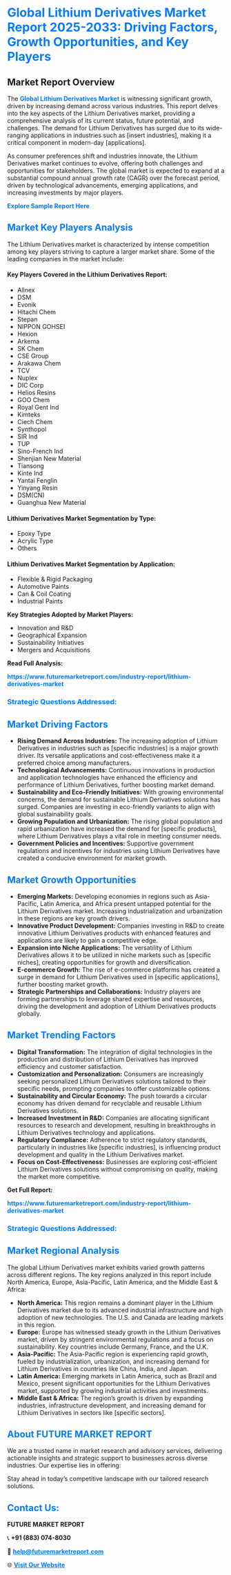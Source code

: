 <h1 style="color: #007BFF;">Global Lithium Derivatives Market Report 2025-2033: Driving Factors, Growth Opportunities, and Key Players</h1>

<section id="overview">
<h2>Market Report Overview</h2>
<p>The <a href="https://www.futuremarketreport.com/industry-report/lithium-derivatives-market" style="color: #007BFF; text-decoration: none;"><strong>Global Lithium Derivatives Market</strong></a> is witnessing significant growth, driven by increasing demand across various industries. This report delves into the key aspects of the Lithium Derivatives market, providing a comprehensive analysis of its current status, future potential, and challenges. The demand for Lithium Derivatives has surged due to its wide-ranging applications in industries such as [insert industries], making it a critical component in modern-day [applications].</p>
<p>As consumer preferences shift and industries innovate, the Lithium Derivatives market continues to evolve, offering both challenges and opportunities for stakeholders. The global market is expected to expand at a substantial compound annual growth rate (CAGR) over the forecast period, driven by technological advancements, emerging applications, and increasing investments by major players.</p>
</section>

<section id="overview">
<p><a href="https://www.futuremarketreport.com/request-sample/reportId=37011" style="color: #007BFF; text-decoration: none;"><strong>Explore Sample Report Here</strong></a></p>
</section>

<section id="key-players">
<h2 style="color: #007BFF;">Market Key Players Analysis</h2>
<p>The Lithium Derivatives market is characterized by intense competition among key players striving to capture a larger market share. Some of the leading companies in the market include:</p>
<h4>Key Players Covered in the Lithium Derivatives Report:</h4>
<ul><li>Allnex</li><li>DSM</li><li>Evonik</li><li>Hitachi Chem</li><li>Stepan</li><li>NIPPON GOHSEI</li><li>Hexion</li><li>Arkema</li><li>SK Chem</li><li>CSE Group</li><li>Arakawa Chem</li><li>TCV</li><li>Nuplex</li><li>DIC Corp</li><li>Helios Resins</li><li>GOO Chem</li><li>Royal Gent Ind</li><li>Kimteks</li><li>Ciech Chem</li><li>Synthopol</li><li>SIR Ind</li><li>TUP</li><li>Sino-French Ind</li><li>Shenjian New Material</li><li>Tiansong</li><li>Kinte Ind</li><li>Yantai Fenglin</li><li>Yinyang Resin</li><li>DSM(CN)</li><li>Guanghua New Material</li></ul>
<h4>Lithium Derivatives Market Segmentation by Type:</h4>
<ul><li>Epoxy Type</li><li>Acrylic Type</li><li>Others</li></ul>

<h4>Lithium Derivatives Market Segmentation by Application:</h4>
<ul><li>Flexible &amp; Rigid Packaging</li><li>Automotive Paints</li><li>Can &amp; Coil Coating</li><li>Industrial Paints</li></ul>
<p><strong>Key Strategies Adopted by Market Players:</strong></p>
<ul>
<li>Innovation and R&D</li>
<li>Geographical Expansion</li>
<li>Sustainability Initiatives</li>
<li>Mergers and Acquisitions</li>
</ul>
</section>

<section>
<p><strong>Read Full Analysis: </strong></p><a href="https://www.futuremarketreport.com/industry-report/lithium-derivatives-market" style="color: #007BFF; text-decoration: none;"><strong>https://www.futuremarketreport.com/industry-report/lithium-derivatives-market</strong></a>
<h3 style="color: #007BFF;">Strategic Questions Addressed:</h3>
</section>

<section id="driving-factors">
<h2 style="color: #007BFF;">Market Driving Factors</h2>
<ul>
<li><strong>Rising Demand Across Industries:</strong> The increasing adoption of Lithium Derivatives in industries such as [specific industries] is a major growth driver. Its versatile applications and cost-effectiveness make it a preferred choice among manufacturers.</li>
<li><strong>Technological Advancements:</strong> Continuous innovations in production and application technologies have enhanced the efficiency and performance of Lithium Derivatives, further boosting market demand.</li>
<li><strong>Sustainability and Eco-Friendly Initiatives:</strong> With growing environmental concerns, the demand for sustainable Lithium Derivatives solutions has surged. Companies are investing in eco-friendly variants to align with global sustainability goals.</li>
<li><strong>Growing Population and Urbanization:</strong> The rising global population and rapid urbanization have increased the demand for [specific products], where Lithium Derivatives plays a vital role in meeting consumer needs.</li>
<li><strong>Government Policies and Incentives:</strong> Supportive government regulations and incentives for industries using Lithium Derivatives have created a conducive environment for market growth.</li>
</ul>
</section>

<section id="growth-opportunities">
<h2 style="color: #007BFF;">Market Growth Opportunities</h2>
<ul>
<li><strong>Emerging Markets:</strong> Developing economies in regions such as Asia-Pacific, Latin America, and Africa present untapped potential for the Lithium Derivatives market. Increasing industrialization and urbanization in these regions are key growth drivers.</li>
<li><strong>Innovative Product Development:</strong> Companies investing in R&D to create innovative Lithium Derivatives products with enhanced features and applications are likely to gain a competitive edge.</li>
<li><strong>Expansion into Niche Applications:</strong> The versatility of Lithium Derivatives allows it to be utilized in niche markets such as [specific niches], creating opportunities for growth and diversification.</li>
<li><strong>E-commerce Growth:</strong> The rise of e-commerce platforms has created a surge in demand for Lithium Derivatives used in [specific applications], further boosting market growth.</li>
<li><strong>Strategic Partnerships and Collaborations:</strong> Industry players are forming partnerships to leverage shared expertise and resources, driving the development and adoption of Lithium Derivatives products globally.</li>
</ul>
</section>

<section id="trending-factors">
<h2 style="color: #007BFF;">Market Trending Factors</h2>
<ul>
<li><strong>Digital Transformation:</strong> The integration of digital technologies in the production and distribution of Lithium Derivatives has improved efficiency and customer satisfaction.</li>
<li><strong>Customization and Personalization:</strong> Consumers are increasingly seeking personalized Lithium Derivatives solutions tailored to their specific needs, prompting companies to offer customizable options.</li>
<li><strong>Sustainability and Circular Economy:</strong> The push towards a circular economy has driven demand for recyclable and reusable Lithium Derivatives solutions.</li>
<li><strong>Increased Investment in R&D:</strong> Companies are allocating significant resources to research and development, resulting in breakthroughs in Lithium Derivatives technology and applications.</li>
<li><strong>Regulatory Compliance:</strong> Adherence to strict regulatory standards, particularly in industries like [specific industries], is influencing product development and quality in the Lithium Derivatives market.</li>
<li><strong>Focus on Cost-Effectiveness:</strong> Businesses are exploring cost-efficient Lithium Derivatives solutions without compromising on quality, making the market more competitive.</li>
</ul>
</section>

<section>
<p><strong>Get Full Report: </strong></p><a href="https://www.futuremarketreport.com/industry-report/lithium-derivatives-market" style="color: #007BFF; text-decoration: none;"><strong>https://www.futuremarketreport.com/industry-report/lithium-derivatives-market</strong></a>
<h3 style="color: #007BFF;">Strategic Questions Addressed:</h3>
</section>


<section id="regional-analysis">
<h2 style="color: #007BFF;">Market Regional Analysis</h2>
<p>The global Lithium Derivatives market exhibits varied growth patterns across different regions. The key regions analyzed in this report include North America, Europe, Asia-Pacific, Latin America, and the Middle East & Africa:</p>
<ul>
<li><strong>North America:</strong> This region remains a dominant player in the Lithium Derivatives market due to its advanced industrial infrastructure and high adoption of new technologies. The U.S. and Canada are leading markets in this region.</li>
<li><strong>Europe:</strong> Europe has witnessed steady growth in the Lithium Derivatives market, driven by stringent environmental regulations and a focus on sustainability. Key countries include Germany, France, and the U.K.</li>
<li><strong>Asia-Pacific:</strong> The Asia-Pacific region is experiencing rapid growth, fueled by industrialization, urbanization, and increasing demand for Lithium Derivatives in countries like China, India, and Japan.</li>
<li><strong>Latin America:</strong> Emerging markets in Latin America, such as Brazil and Mexico, present significant opportunities for the Lithium Derivatives market, supported by growing industrial activities and investments.</li>
<li><strong>Middle East & Africa:</strong> The region’s growth is driven by expanding industries, infrastructure development, and increasing demand for Lithium Derivatives in sectors like [specific sectors].</li>
</ul>
</section>

<footer>
<h2 style="color: #007BFF;">About FUTURE MARKET REPORT</h2>
<p>We are a trusted name in market research and advisory services, delivering actionable insights and strategic support to businesses across diverse industries. Our expertise lies in offering:</p>

<p>Stay ahead in today’s competitive landscape with our tailored research solutions.</p>

<h2 style="color: #007BFF;">Contact Us:</h2>
<p><strong>FUTURE MARKET REPORT</strong></p>
<p>📞 <strong>+91 (883) 074-8030</strong></p>
<p>📧 <strong><a href="mailto:help@futuremarketreport.com" style="color: #007BFF;">help@futuremarketreport.com</a></strong></p>
<p>🌐 <strong><a href="https://www.futuremarketreport.com/" style="color: #007BFF;">Visit Our Website</a></strong></p>
</footer>